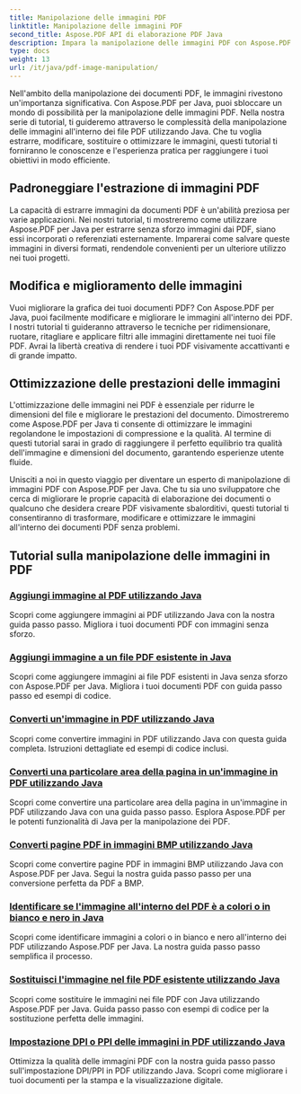 ```yaml
---
title: Manipolazione delle immagini PDF
linktitle: Manipolazione delle immagini PDF
second_title: Aspose.PDF API di elaborazione PDF Java
description: Impara la manipolazione delle immagini PDF con Aspose.PDF per Java. Trasforma, modifica e ottimizza le immagini nei tuoi documenti PDF senza sforzo.
type: docs
weight: 13
url: /it/java/pdf-image-manipulation/
---
```


Nell'ambito della manipolazione dei documenti PDF, le immagini rivestono un'importanza significativa. Con Aspose.PDF per Java, puoi sbloccare un mondo di possibilità per la manipolazione delle immagini PDF. Nella nostra serie di tutorial, ti guideremo attraverso le complessità della manipolazione delle immagini all'interno dei file PDF utilizzando Java. Che tu voglia estrarre, modificare, sostituire o ottimizzare le immagini, questi tutorial ti forniranno le conoscenze e l'esperienza pratica per raggiungere i tuoi obiettivi in modo efficiente.

## Padroneggiare l'estrazione di immagini PDF

La capacità di estrarre immagini da documenti PDF è un'abilità preziosa per varie applicazioni. Nei nostri tutorial, ti mostreremo come utilizzare Aspose.PDF per Java per estrarre senza sforzo immagini dai PDF, siano essi incorporati o referenziati esternamente. Imparerai come salvare queste immagini in diversi formati, rendendole convenienti per un ulteriore utilizzo nei tuoi progetti.

## Modifica e miglioramento delle immagini

Vuoi migliorare la grafica dei tuoi documenti PDF? Con Aspose.PDF per Java, puoi facilmente modificare e migliorare le immagini all'interno dei PDF. I nostri tutorial ti guideranno attraverso le tecniche per ridimensionare, ruotare, ritagliare e applicare filtri alle immagini direttamente nei tuoi file PDF. Avrai la libertà creativa di rendere i tuoi PDF visivamente accattivanti e di grande impatto.

## Ottimizzazione delle prestazioni delle immagini

L'ottimizzazione delle immagini nei PDF è essenziale per ridurre le dimensioni del file e migliorare le prestazioni del documento. Dimostreremo come Aspose.PDF per Java ti consente di ottimizzare le immagini regolandone le impostazioni di compressione e la qualità. Al termine di questi tutorial sarai in grado di raggiungere il perfetto equilibrio tra qualità dell'immagine e dimensioni del documento, garantendo esperienze utente fluide.

Unisciti a noi in questo viaggio per diventare un esperto di manipolazione di immagini PDF con Aspose.PDF per Java. Che tu sia uno sviluppatore che cerca di migliorare le proprie capacità di elaborazione dei documenti o qualcuno che desidera creare PDF visivamente sbalorditivi, questi tutorial ti consentiranno di trasformare, modificare e ottimizzare le immagini all'interno dei documenti PDF senza problemi.

## Tutorial sulla manipolazione delle immagini in PDF
### [Aggiungi immagine al PDF utilizzando Java](./add-image-to-pdf-using-java/)
Scopri come aggiungere immagini ai PDF utilizzando Java con la nostra guida passo passo. Migliora i tuoi documenti PDF con immagini senza sforzo.
### [Aggiungi immagine a un file PDF esistente in Java](./add-image-to-an-existing-pdf-file-in-java/)
Scopri come aggiungere immagini ai file PDF esistenti in Java senza sforzo con Aspose.PDF per Java. Migliora i tuoi documenti PDF con guida passo passo ed esempi di codice.
### [Converti un'immagine in PDF utilizzando Java](./convert-an-image-to-pdf-using-java/)
Scopri come convertire immagini in PDF utilizzando Java con questa guida completa. Istruzioni dettagliate ed esempi di codice inclusi.
### [Converti una particolare area della pagina in un'immagine in PDF utilizzando Java](./convert-particular-page-region-to-image-in-pdf-using-java/)
Scopri come convertire una particolare area della pagina in un'immagine in PDF utilizzando Java con una guida passo passo. Esplora Aspose.PDF per le potenti funzionalità di Java per la manipolazione dei PDF.
### [Converti pagine PDF in immagini BMP utilizzando Java](./convert-pdf-pages-to-bmp-image-using-java/)
Scopri come convertire pagine PDF in immagini BMP utilizzando Java con Aspose.PDF per Java. Segui la nostra guida passo passo per una conversione perfetta da PDF a BMP.
### [Identificare se l'immagine all'interno del PDF è a colori o in bianco e nero in Java](./identify-if-image-inside-pdf-is-colored-or-black-and-white-in-java/)
Scopri come identificare immagini a colori o in bianco e nero all'interno dei PDF utilizzando Aspose.PDF per Java. La nostra guida passo passo semplifica il processo.
### [Sostituisci l'immagine nel file PDF esistente utilizzando Java](./replace-image-in-existing-pdf-file-using-java/)
Scopri come sostituire le immagini nei file PDF con Java utilizzando Aspose.PDF per Java. Guida passo passo con esempi di codice per la sostituzione perfetta delle immagini.
### [Impostazione DPI o PPI delle immagini in PDF utilizzando Java](./setting-dpi-or-ppi-of-images-in-pdf-using-java/)
Ottimizza la qualità delle immagini PDF con la nostra guida passo passo sull'impostazione DPI/PPI in PDF utilizzando Java. Scopri come migliorare i tuoi documenti per la stampa e la visualizzazione digitale.